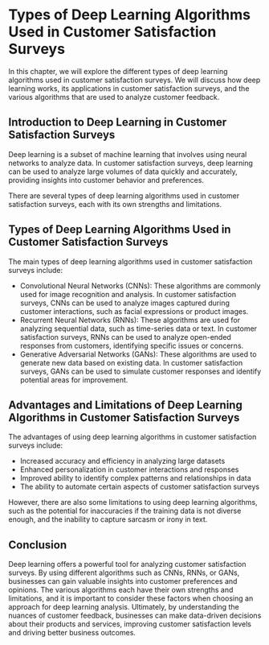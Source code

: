 Types of Deep Learning Algorithms Used in Customer Satisfaction Surveys
================================================================================================================================

In this chapter, we will explore the different types of deep learning algorithms used in customer satisfaction surveys. We will discuss how deep learning works, its applications in customer satisfaction surveys, and the various algorithms that are used to analyze customer feedback.

Introduction to Deep Learning in Customer Satisfaction Surveys
--------------------------------------------------------------

Deep learning is a subset of machine learning that involves using neural networks to analyze data. In customer satisfaction surveys, deep learning can be used to analyze large volumes of data quickly and accurately, providing insights into customer behavior and preferences.

There are several types of deep learning algorithms used in customer satisfaction surveys, each with its own strengths and limitations.

Types of Deep Learning Algorithms Used in Customer Satisfaction Surveys
-----------------------------------------------------------------------

The main types of deep learning algorithms used in customer satisfaction surveys include:

* Convolutional Neural Networks (CNNs): These algorithms are commonly used for image recognition and analysis. In customer satisfaction surveys, CNNs can be used to analyze images captured during customer interactions, such as facial expressions or product images.
* Recurrent Neural Networks (RNNs): These algorithms are used for analyzing sequential data, such as time-series data or text. In customer satisfaction surveys, RNNs can be used to analyze open-ended responses from customers, identifying specific issues or concerns.
* Generative Adversarial Networks (GANs): These algorithms are used to generate new data based on existing data. In customer satisfaction surveys, GANs can be used to simulate customer responses and identify potential areas for improvement.

Advantages and Limitations of Deep Learning Algorithms in Customer Satisfaction Surveys
---------------------------------------------------------------------------------------

The advantages of using deep learning algorithms in customer satisfaction surveys include:

* Increased accuracy and efficiency in analyzing large datasets
* Enhanced personalization in customer interactions and responses
* Improved ability to identify complex patterns and relationships in data
* The ability to automate certain aspects of customer satisfaction surveys

However, there are also some limitations to using deep learning algorithms, such as the potential for inaccuracies if the training data is not diverse enough, and the inability to capture sarcasm or irony in text.

Conclusion
----------

Deep learning offers a powerful tool for analyzing customer satisfaction surveys. By using different algorithms such as CNNs, RNNs, or GANs, businesses can gain valuable insights into customer preferences and opinions. The various algorithms each have their own strengths and limitations, and it is important to consider these factors when choosing an approach for deep learning analysis. Ultimately, by understanding the nuances of customer feedback, businesses can make data-driven decisions about their products and services, improving customer satisfaction levels and driving better business outcomes.
